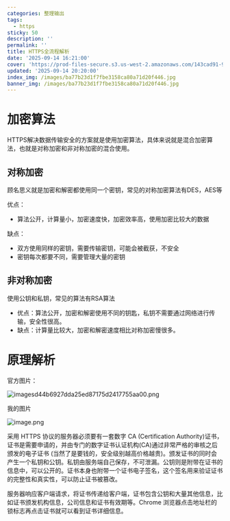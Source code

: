```yaml
---
categories: 整理输出
tags:
  - https
sticky: 50
description: ''
permalink: ''
title: HTTPS全流程解析
date: '2025-09-14 16:21:00'
cover: 'https://prod-files-secure.s3.us-west-2.amazonaws.com/143cad91-961b-48b0-82dc-78fbb6eb5abe/8138b291-dced-4d31-8bce-83cbc5e067af/wallhaven-3ldkoy.jpg?X-Amz-Algorithm=AWS4-HMAC-SHA256&X-Amz-Content-Sha256=UNSIGNED-PAYLOAD&X-Amz-Credential=ASIAZI2LB466ZH7EXCCD%2F20250917%2Fus-west-2%2Fs3%2Faws4_request&X-Amz-Date=20250917T080047Z&X-Amz-Expires=3600&X-Amz-Security-Token=IQoJb3JpZ2luX2VjECgaCXVzLXdlc3QtMiJHMEUCIQDE281A611EWtTkfJKPLKk4GYznwoSw9811mXdLckd9RQIgTP5G9pqUf1ujSNGun5kjAuLYIFRwdqKTAcMEwxcpYu0qiAQIoP%2F%2F%2F%2F%2F%2F%2F%2F%2F%2FARAAGgw2Mzc0MjMxODM4MDUiDBjvfAhfD%2B3udsJwnSrcA36HIO8g6gc6lmSkH7zcIgKMtHFR1w5TsfFsk80sYxn1hZ%2F4R4Qzns62%2F3ZmHZBVHiOSbZEmDX4xfYgxYBZOyo3AxRpf8TnVs4R3FdzqD982hVLG2Bkup2eHzq8zCidKM9yKuk2hHwZkf9OqG6Jn5%2BkKlz4QiFo8sCFQXpzT952%2FTImblH0E7M7wToaVJlhbsIvzIBClbhg9zW1BnvLSWt8CZ8hg%2BHSFeVCy2DTs40H41nRO5GSfgQ%2BAZfV6kwvq2ESij3fasscrXL1JWFsSeAFrlkcAmz4EN%2F4kmjfNxIbB2W%2FCu%2FEuisfQ%2FFNgcerVMBEGMeLN3StGehgi%2FJFsBQmbBqm4PuRDRqq5L9Qx2571LnNCRqkC7NYxlYz2Hb0Wg56tZJLE99TsSdrWYtqfOm05gV8pelOEP8QXkH7p%2FV5mYf1F6pxsbzG6NPRgsyF82HgkZkWgSPwGMJv06KrdQbVdH9sAL%2BYzKNQyfufbJ1e3liAeV%2BnKQvMrgSoDszDKCZ1f3uDCYZB7F8NStyzO48UqfiC%2BgBM4j3%2FqrbN6vS9%2BQZSJ%2FD%2FdjVw6jIVbqcCXy6ZbRVPsAlnargjjtANsDQtEiGSQLxU5ZcOoP%2Fa9R%2FvyJjdgi0KLXkcqxVX2MJTFqcYGOqUB0KXZUowW8LHfgKqKuqhwPh803MLOCZ0VP5qs8igb69jzBVv9%2ByiGrTKsva7NZJ0IiILm3r7C22bY%2B1INvuFFvFIdNBGBHwZp2yIyiB4rw%2BmsBqpMJVJHiTWuphpDrLOPKTtlyLL6szMcu97yjbn5w5Ww3nmT55SYrhXPKQ2Sk8nSKVaynWZSopisrP1AAhc%2B38cJRvYBKHzOElPGjXBS4K9QfeVS&X-Amz-Signature=7ecde2eb6c7174542bc489bdfa252283add7499a862e34e88619b58d4a042e8a&X-Amz-SignedHeaders=host&x-amz-checksum-mode=ENABLED&x-id=GetObject'
updated: '2025-09-14 20:20:00'
index_img: /images/ba77b23d1f7fbe3158ca80a71d20f446.jpg
banner_img: /images/ba77b23d1f7fbe3158ca80a71d20f446.jpg
---
```


# 加密算法


HTTPS解决数据传输安全的方案就是使用加密算法，具体来说就是混合加密算法，也就是对称加密和非对称加密的混合使用。


## 对称加密


顾名思义就是加密和解密都使用同一个密钥，常见的对称加密算法有DES，AES等


优点：

- 算法公开，计算量小，加密速度快，加密效率高，使用加密比较大的数据

缺点：

- 双方使用同样的密钥，需要传输密钥，可能会被截获，不安全
- 密钥每次都要不同，需要管理大量的密钥

## 非对称加密


使用公钥和私钥，常见的算法有RSA算法

- 优点：算法公开，加密和解密使用不同的钥匙，私钥不需要通过网络进行传输，安全性很高。
- 缺点：计算量比较大，加密和解密速度相比对称加密慢很多。

# 原理解析


官方图片：


![imagesd44b6927dda25ed87175d2417755aa00.png](/images/3dc3885631aadf23c5728c49bb5df3c4.png)


我的图片


![image.png](/images/7dac926f4b3925358a887a46c786b703.png)


采用 HTTPS 协议的服务器必须要有一套数字 CA (Certification Authority)证书，证书是需要申请的，并由专门的数字证书认证机构(CA)通过非常严格的审核之后颁发的电子证书 (当然了是要钱的，安全级别越高价格越贵)。颁发证书的同时会产生一个私钥和公钥。私钥由服务端自己保存，不可泄漏。公钥则是附带在证书的信息中，可以公开的。证书本身也附带一个证书电子签名，这个签名用来验证证书的完整性和真实性，可以防止证书被篡改。


服务器响应客户端请求，将证书传递给客户端，证书包含公钥和大量其他信息，比如证书颁发机构信息，公司信息和证书有效期等。Chrome 浏览器点击地址栏的锁标志再点击证书就可以看到证书详细信息。

